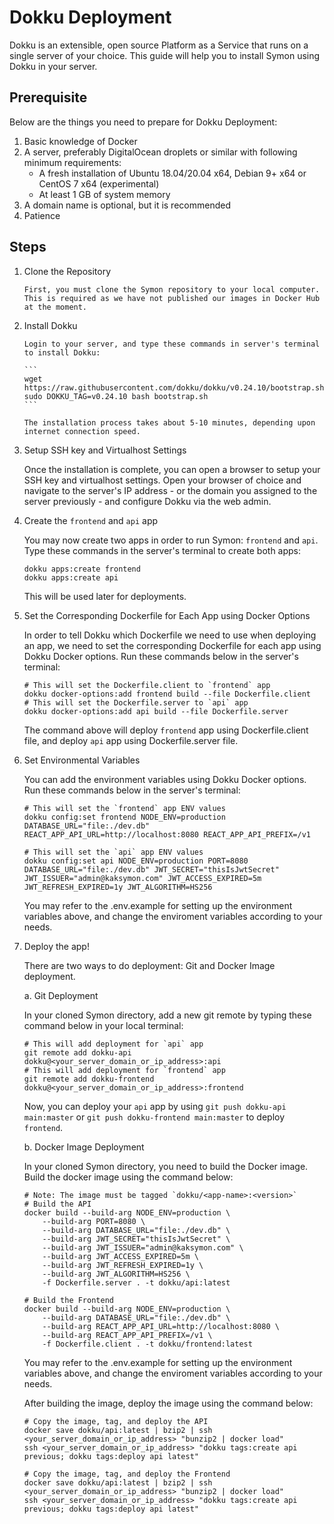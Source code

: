 # Dokku Deployment

Dokku is an extensible, open source Platform as a Service that runs on a single server of your choice. This guide will help you to install Symon using Dokku in your server.

## Prerequisite

Below are the things you need to prepare for Dokku Deployment:

1. Basic knowledge of Docker
2. A server, preferably DigitalOcean droplets or similar with following minimum requirements:
   - A fresh installation of Ubuntu 18.04/20.04 x64, Debian 9+ x64 or CentOS 7 x64 (experimental)
   - At least 1 GB of system memory
3. A domain name is optional, but it is recommended
4. Patience

## Steps

1.  Clone the Repository

        First, you must clone the Symon repository to your local computer. This is required as we have not published our images in Docker Hub at the moment.

2.  Install Dokku

        Login to your server, and type these commands in server's terminal to install Dokku:

        ```
        wget https://raw.githubusercontent.com/dokku/dokku/v0.24.10/bootstrap.sh;
        sudo DOKKU_TAG=v0.24.10 bash bootstrap.sh
        ```

        The installation process takes about 5-10 minutes, depending upon internet connection speed.

3.  Setup SSH key and Virtualhost Settings

    Once the installation is complete, you can open a browser to setup your SSH key and virtualhost settings. Open your browser of choice and navigate to the server's IP address - or the domain you assigned to the server previously - and configure Dokku via the web admin.

4.  Create the `frontend` and `api` app

    You may now create two apps in order to run Symon: `frontend` and `api`. Type these commands in the server's terminal to create both apps:

    ```
    dokku apps:create frontend
    dokku apps:create api
    ```

    This will be used later for deployments.

5.  Set the Corresponding Dockerfile for Each App using Docker Options

    In order to tell Dokku which Dockerfile we need to use when deploying an app, we need to set the corresponding Dockerfile for each app using Dokku Docker options. Run these commands below in the server's terminal:

    ```
    # This will set the Dockerfile.client to `frontend` app
    dokku docker-options:add frontend build --file Dockerfile.client
    # This will set the Dockerfile.server to `api` app
    dokku docker-options:add api build --file Dockerfile.server
    ```

    The command above will deploy `frontend` app using Dockerfile.client file, and deploy `api` app using Dockerfile.server file.

6.  Set Environmental Variables

    You can add the environment variables using Dokku Docker options. Run these commands below in the server's terminal:

    ```
    # This will set the `frontend` app ENV values
    dokku config:set frontend NODE_ENV=production DATABASE_URL="file:./dev.db" REACT_APP_API_URL=http://localhost:8080 REACT_APP_API_PREFIX=/v1

    # This will set the `api` app ENV values
    dokku config:set api NODE_ENV=production PORT=8080 DATABASE_URL="file:./dev.db" JWT_SECRET="thisIsJwtSecret" JWT_ISSUER="admin@kaksymon.com" JWT_ACCESS_EXPIRED=5m JWT_REFRESH_EXPIRED=1y JWT_ALGORITHM=HS256
    ```

    You may refer to the .env.example for setting up the environment variables above, and change the enviroment variables according to your needs.

7.  Deploy the app!

    There are two ways to do deployment: Git and Docker Image deployment.

    a. Git Deployment

    In your cloned Symon directory, add a new git remote by typing these command below in your local terminal:

    ```
    # This will add deployment for `api` app
    git remote add dokku-api dokku@<your_server_domain_or_ip_address>:api
    # This will add deployment for `frontend` app
    git remote add dokku-frontend dokku@<your_server_domain_or_ip_address>:frontend
    ```

    Now, you can deploy your `api` app by using `git push dokku-api main:master` or `git push dokku-frontend main:master` to deploy `frontend`.

    b. Docker Image Deployment

    In your cloned Symon directory, you need to build the Docker image. Build the docker image using the command below:

    ```
    # Note: The image must be tagged `dokku/<app-name>:<version>`
    # Build the API
    docker build --build-arg NODE_ENV=production \
        --build-arg PORT=8080 \
        --build-arg DATABASE_URL="file:./dev.db" \
        --build-arg JWT_SECRET="thisIsJwtSecret" \
        --build-arg JWT_ISSUER="admin@kaksymon.com" \
        --build-arg JWT_ACCESS_EXPIRED=5m \
        --build-arg JWT_REFRESH_EXPIRED=1y \
        --build-arg JWT_ALGORITHM=HS256 \
        -f Dockerfile.server . -t dokku/api:latest

    # Build the Frontend
    docker build --build-arg NODE_ENV=production \
        --build-arg DATABASE_URL="file:./dev.db" \
        --build-arg REACT_APP_API_URL=http://localhost:8080 \
        --build-arg REACT_APP_API_PREFIX=/v1 \
        -f Dockerfile.client . -t dokku/frontend:latest
    ```

    You may refer to the .env.example for setting up the environment variables above, and change the enviroment variables according to your needs.

    After building the image, deploy the image using the command below:

    ```
    # Copy the image, tag, and deploy the API
    docker save dokku/api:latest | bzip2 | ssh <your_server_domain_or_ip_address> "bunzip2 | docker load"
    ssh <your_server_domain_or_ip_address> "dokku tags:create api previous; dokku tags:deploy api latest"

    # Copy the image, tag, and deploy the Frontend
    docker save dokku/api:latest | bzip2 | ssh <your_server_domain_or_ip_address> "bunzip2 | docker load"
    ssh <your_server_domain_or_ip_address> "dokku tags:create api previous; dokku tags:deploy api latest"
    ```
